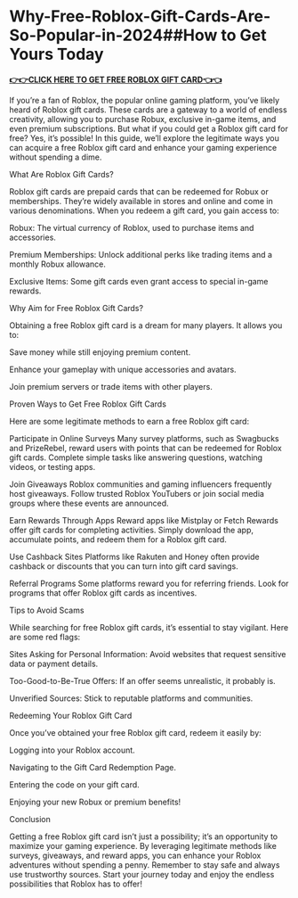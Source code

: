 # Why-Free-Roblox-Gift-Cards-Are-So-Popular-in-2024##How to Get Yours Today

**[👉👉CLICK HERE TO GET FREE ROBLOX GIFT CARD👈👈](https://myusoffer.xyz/all-gift-card-2/)**

If you’re a fan of Roblox, the popular online gaming platform, you’ve likely heard of Roblox gift cards. These cards are a gateway to a world of endless creativity, allowing you to purchase Robux, exclusive in-game items, and even premium subscriptions. But what if you could get a Roblox gift card for free? Yes, it’s possible! In this guide, we’ll explore the legitimate ways you can acquire a free Roblox gift card and enhance your gaming experience without spending a dime.

What Are Roblox Gift Cards?

Roblox gift cards are prepaid cards that can be redeemed for Robux or memberships. They’re widely available in stores and online and come in various denominations. When you redeem a gift card, you gain access to:

Robux: The virtual currency of Roblox, used to purchase items and accessories.

Premium Memberships: Unlock additional perks like trading items and a monthly Robux allowance.

Exclusive Items: Some gift cards even grant access to special in-game rewards.

Why Aim for Free Roblox Gift Cards?

Obtaining a free Roblox gift card is a dream for many players. It allows you to:

Save money while still enjoying premium content.

Enhance your gameplay with unique accessories and avatars.

Join premium servers or trade items with other players.

Proven Ways to Get Free Roblox Gift Cards

Here are some legitimate methods to earn a free Roblox gift card:

Participate in Online Surveys
Many survey platforms, such as Swagbucks and PrizeRebel, reward users with points that can be redeemed for Roblox gift cards. Complete simple tasks like answering questions, watching videos, or testing apps.

Join Giveaways
Roblox communities and gaming influencers frequently host giveaways. Follow trusted Roblox YouTubers or join social media groups where these events are announced.

Earn Rewards Through Apps
Reward apps like Mistplay or Fetch Rewards offer gift cards for completing activities. Simply download the app, accumulate points, and redeem them for a Roblox gift card.

Use Cashback Sites
Platforms like Rakuten and Honey often provide cashback or discounts that you can turn into gift card savings.

Referral Programs
Some platforms reward you for referring friends. Look for programs that offer Roblox gift cards as incentives.

Tips to Avoid Scams

While searching for free Roblox gift cards, it’s essential to stay vigilant. Here are some red flags:

Sites Asking for Personal Information: Avoid websites that request sensitive data or payment details.

Too-Good-to-Be-True Offers: If an offer seems unrealistic, it probably is.

Unverified Sources: Stick to reputable platforms and communities.

Redeeming Your Roblox Gift Card

Once you’ve obtained your free Roblox gift card, redeem it easily by:

Logging into your Roblox account.

Navigating to the Gift Card Redemption Page.

Entering the code on your gift card.

Enjoying your new Robux or premium benefits!

Conclusion

Getting a free Roblox gift card isn’t just a possibility; it’s an opportunity to maximize your gaming experience. By leveraging legitimate methods like surveys, giveaways, and reward apps, you can enhance your Roblox adventures without spending a penny. Remember to stay safe and always use trustworthy sources. Start your journey today and enjoy the endless possibilities that Roblox has to offer!
